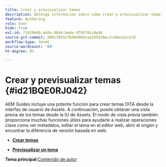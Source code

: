 ```yaml
---
title: Crear y previsualizar temas
description: Obtenga información sobre cómo crear y previsualizar temas de DITA desde la interfaz de usuario de Assets en AEM Guides.
feature: Authoring
role: User
hide: true
exl-id: 71929e00-adda-4644-be4a-df9574cc8e46
source-git-commit: 4801f0d327b4bd0641aa195d39ec2c4be2a2ce74
workflow-type: tm+mt
source-wordcount: '89'
ht-degree: 0%

---
```


# Crear y previsualizar temas {#id21BQE0RJ042}

AEM Guides incluye una potente función para crear temas DITA desde la interfaz de usuario de Assets. A continuación, puede obtener una vista previa de los temas desde la IU de Assets. El modo de vista previa también proporciona muchas funciones útiles para ayudarle a realizar operaciones clave como ver metadatos, editar el tema en el editor web, abrir el origen y encontrar la diferencia de versión basada en web.

- **[Crear temas](web-editor-create-topics.md)**

- **[Previsualizar un tema](web-editor-preview-topics.md)**


**Tema principal:**&#x200B;[ Contenido de autor](authoring-content.md)
